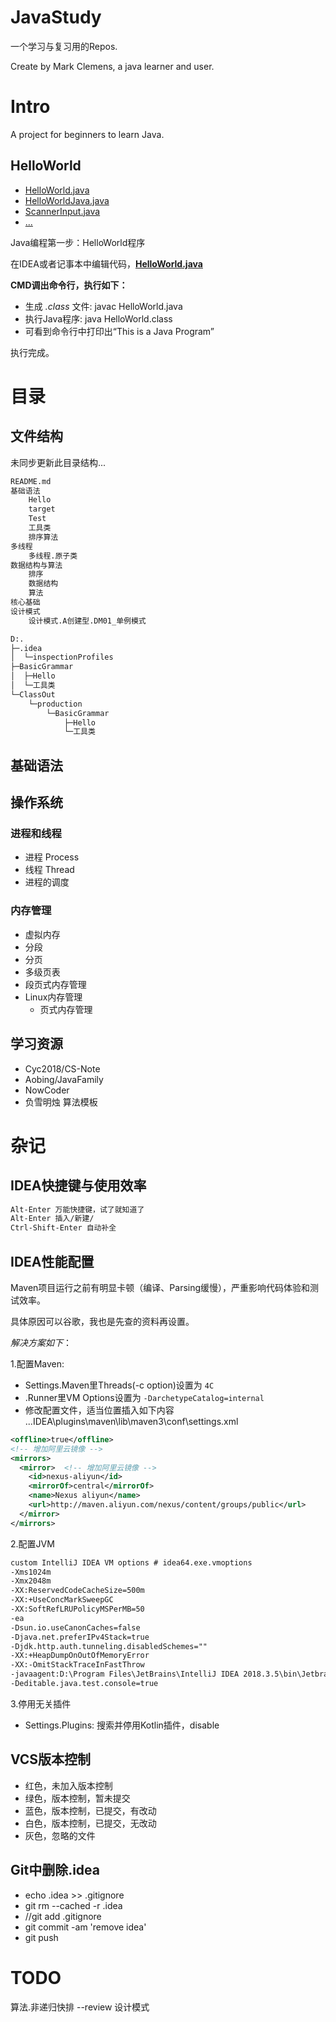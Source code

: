 # JavaStudy <JavaLearn>

一个学习与复习用的Repos.

Create by Mark Clemens, a java learner and user.


# Intro

A project for beginners to learn Java.

## HelloWorld

- [HelloWorld.java](./基础语法/Hello/HelloWorld.java)
- [HelloWorldJava.java](./基础语法/Hello/HelloWorldJava.java)
- [ScannerInput.java](./基础语法/Hello/ScannerInput.java)
- [...](./基础语法/Hello)


Java编程第一步：HelloWorld程序

在IDEA或者记事本中编辑代码，**[HelloWorld.java](./基础语法/Hello/HelloWorld.java)**

**CMD调出命令行，执行如下：**

- 生成 *.class* 文件: javac HelloWorld.java
- 执行Java程序: java HelloWorld.class
- 可看到命令行中打印出“This is a Java Program”

执行完成。


# 目录 <Contents>

## 文件结构 <Files Structure>

未同步更新此目录结构...
```bash 2020-08
README.md
基础语法
    Hello
    target
    Test
    工具类
    排序算法
多线程
    多线程.原子类
数据结构与算法
    排序
    数据结构
    算法
核心基础
设计模式
    设计模式.A创建型.DM01_单例模式
```

```bash
D:.
├─.idea
│  └─inspectionProfiles
├─BasicGrammar
│  ├─Hello
│  └─工具类
└─ClassOut
    └─production
        └─BasicGrammar
            ├─Hello
            └─工具类
```

## 基础语法

<Remains to be updated.>


## 操作系统

### 进程和线程

- 进程 Process
- 线程 Thread
- 进程的调度

### 内存管理

- 虚拟内存
- 分段
- 分页
- 多级页表
- 段页式内存管理
- Linux内存管理
    - 页式内存管理


## 学习资源

- Cyc2018/CS-Note
- Aobing/JavaFamily
- NowCoder
- 负雪明烛 算法模板


# 杂记

## IDEA快捷键与使用效率

```xml
Alt-Enter 万能快捷键，试了就知道了
Alt-Enter 插入/新建/
Ctrl-Shift-Enter 自动补全
```

## IDEA性能配置

Maven项目运行之前有明显卡顿（编译、Parsing缓慢），严重影响代码体验和测试效率。

具体原因可以谷歌，我也是先查的资料再设置。

*解决方案如下*：

1.配置Maven: 
- Settings.Maven里Threads(-c option)设置为 `4C`
- .Runner里VM Options设置为 `-DarchetypeCatalog=internal`
- 修改配置文件，适当位置插入如下内容
...IDEA\plugins\maven\lib\maven3\conf\settings.xml
```xml
<offline>true</offline>
<!-- 增加阿里云镜像 -->
<mirrors>
  <mirror>  <!-- 增加阿里云镜像 -->
    <id>nexus-aliyun</id>  
    <mirrorOf>central</mirrorOf>    
    <name>Nexus aliyun</name>  
    <url>http://maven.aliyun.com/nexus/content/groups/public</url>
  </mirror>
</mirrors>
```

2.配置JVM
```xml
custom IntelliJ IDEA VM options # idea64.exe.vmoptions
-Xms1024m
-Xmx2048m
-XX:ReservedCodeCacheSize=500m
-XX:+UseConcMarkSweepGC
-XX:SoftRefLRUPolicyMSPerMB=50
-ea
-Dsun.io.useCanonCaches=false
-Djava.net.preferIPv4Stack=true
-Djdk.http.auth.tunneling.disabledSchemes=""
-XX:+HeapDumpOnOutOfMemoryError
-XX:-OmitStackTraceInFastThrow
-javaagent:D:\Program Files\JetBrains\IntelliJ IDEA 2018.3.5\bin\JetbrainsIdesCrack-4.2-release.jar
-Deditable.java.test.console=true
```

3.停用无关插件
- Settings.Plugins: 搜索并停用Kotlin插件，disable

## VCS版本控制

- 红色，未加入版本控制
- 绿色，版本控制，暂未提交
- 蓝色，版本控制，已提交，有改动
- 白色，版本控制，已提交，无改动
- 灰色，忽略的文件

## Git中删除.idea

- echo .idea >> .gitignore
- git rm --cached -r .idea
- //git add .gitignore
- git commit -am 'remove idea'
- git push

# TODO

算法.非递归快排 --review
设计模式

